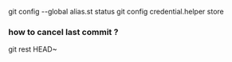 git config --global alias.st status
git config credential.helper store

### how to cancel last commit ?
git rest HEAD~

